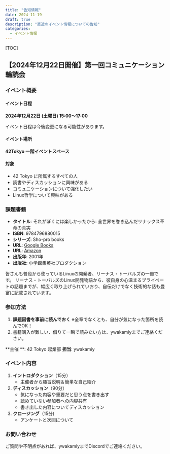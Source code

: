 ```yaml
---
title: "告知情報"
date: 2024-11-19
draft: true
description: "直近のイベント情報についての告知"
categories:
  - イベント情報
---
```


[TOC]

## 【2024年12月22日開催】第一回コミュニケーション輪読会

### イベント概要

#### イベント日程

__2024年12月22日 (土曜日) 15:00〜17:00__

イベント日程は今後変更になる可能性があります。

#### イベント場所

__42Tokyo 一階イベントスペース__

#### 対象

- 42 Tokyo に所属するすべての人
- 読書やディスカッションに興味がある
- コミュニケーションについて強化したい
- Linux哲学について興味がある

### 課題書籍

- **タイトル**: それがぼくには楽しかったから: 全世界を巻き込んだリナックス革命の真実   
-  **ISBN**: 9784796880015
- **シリーズ**: Sho-pro books
-  **URL**: [Google Books](https://books.google.co.jp/books?id=sX02PQAACAAJ) 
-  **URL**: [Amazon](https://www.amazon.co.jp/%E3%81%9D%E3%82%8C%E3%81%8C%E3%81%BC%E3%81%8F%E3%81%AB%E3%81%AF%E6%A5%BD%E3%81%97%E3%81%8B%E3%81%A3%E3%81%9F%E3%81%8B%E3%82%89-%E5%85%A8%E4%B8%96%E7%95%8C%E3%82%92%E5%B7%BB%E3%81%8D%E8%BE%BC%E3%82%93%E3%81%A0%E3%83%AA%E3%83%8A%E3%83%83%E3%82%AF%E3%82%B9%E9%9D%A9%E5%91%BD%E3%81%AE%E7%9C%9F%E5%AE%9F-%E5%B0%8F%E3%83%97%E3%83%AD%E3%83%BB%E3%83%96%E3%83%83%E3%82%AF%E3%82%B9-%E3%83%AA%E3%83%BC%E3%83%8A%E3%82%B9-%E3%83%88%E3%83%BC%E3%83%90%E3%83%AB%E3%82%BA/dp/4796880011/ref=sr_1_1?__mk_ja_JP=%E3%82%AB%E3%82%BF%E3%82%AB%E3%83%8A&crid=2ZSCRR2CC4LO1&dib=eyJ2IjoiMSJ9.kDxWGtI8czmovvoiXgDLQsCivSVdJ4E7371PMUng4jfGjHj071QN20LucGBJIEps.wwGWSXsljAwBqWoiN8GYk5JFQkm_-cBcw2r5kOkFEFM&dib_tag=se&keywords=%E3%81%9D%E3%82%8C%E3%81%8C%E3%81%BC%E3%81%8F%E3%81%AB%E3%81%AF%E6%A5%BD%E3%81%97%E3%81%8B%E3%81%A3%E3%81%9F%E3%81%8B%E3%82%89&qid=1732014284&s=books&sprefix=%E3%81%9D%E3%82%8C%E3%81%8C%E3%81%BC%E3%81%8F%E3%81%AB%E3%81%AF%E6%A5%BD%E3%81%97%E3%81%8B%E3%81%A3%E3%81%9F%E3%81%8B%E3%82%89+%2Cstripbooks%2C165&sr=1-1) 
- **出版年**: 2001年
- **出版社**: 小学館集英社プロダクション

皆さんも普段から使っているLinuxの開発者、リーナス・トーバルズの一冊です。
リーナス・トーバルズのLinux開発物語から、彼自身の心温まるプライベートの話題までが、幅広く取り上げられていおり、自伝だけでなく技術的な話も豊富に記載されています。

### 参加方法

1. **課題図書を事前に読んでおく**     ※全章でなくとも、自分が気になった箇所を読んでOK！ 
2. 書籍購入が難しい、借りて一瞬で読みたい方は、ywakamiyまでご連絡ください。

**主催 **: 42 Tokyo 起業部     **担当**: ywakamiy

### イベント内容 

1. **イントロダクション**（15分）
   - 主催者から趣旨説明＆簡単な自己紹介
2. **ディスカッション**（90分）
   - 気になった内容や重要だと思う点を書き出す
   - 読めていない参加者への内容共有
   - 書き出した内容についてディスカッション
3. **クロージング**（15分)
   - アンケートと次回について

### お問い合わせ

ご質問や不明点があれば、ywakamiyまでDiscordでご連絡ください。  